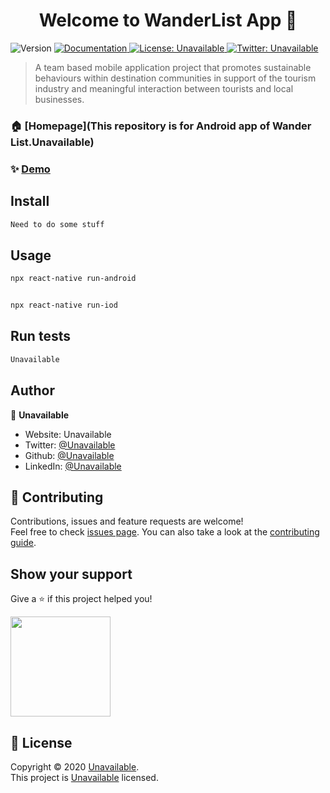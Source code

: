 <h1 align="center">Welcome to WanderList App 👋</h1>
<p>
  <img alt="Version" src="https://img.shields.io/badge/version-MVP 1.0-blue.svg?cacheSeconds=2592000" />
  <a href="Unavailable" target="_blank">
    <img alt="Documentation" src="https://img.shields.io/badge/documentation-yes-brightgreen.svg" />
  </a>
  <a href="Unavailable" target="_blank">
    <img alt="License: Unavailable" src="https://img.shields.io/badge/License-Unavailable-yellow.svg" />
  </a>
  <a href="https://twitter.com/Unavailable" target="_blank">
    <img alt="Twitter: Unavailable" src="https://img.shields.io/twitter/follow/Unavailable.svg?style=social" />
  </a>
</p>

> A team based mobile application project that promotes sustainable behaviours within destination communities in support of the tourism industry and meaningful interaction between tourists and local businesses.

### 🏠 [Homepage](This repository is for Android app of Wander List.Unavailable)

### ✨ [Demo](Unavailable)

## Install

```sh
Need to do some stuff
```

## Usage

```sh
npx react-native run-android


npx react-native run-iod


```

## Run tests

```sh
Unavailable
```

## Author

👤 **Unavailable**

* Website: Unavailable
* Twitter: [@Unavailable](https://twitter.com/Unavailable)
* Github: [@Unavailable](https://github.com/Unavailable)
* LinkedIn: [@Unavailable](https://linkedin.com/in/Unavailable)

## 🤝 Contributing

Contributions, issues and feature requests are welcome!<br />Feel free to check [issues page](Unavailable). You can also take a look at the [contributing guide](Unavailable).

## Show your support

Give a ⭐️ if this project helped you!

<a href="https://www.patreon.com/Unavailable">
  <img src="https://c5.patreon.com/external/logo/become_a_patron_button@2x.png" width="160">
</a>

## 📝 License

Copyright © 2020 [Unavailable](https://github.com/Unavailable).<br />
This project is [Unavailable](Unavailable) licensed.

